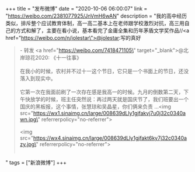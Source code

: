 +++
title = "发布微博"
date = "2020-10-06 06:00:07"
link = "https://weibo.com/2381077925/JnVmH6wAN"
description = "我的高中经历类似，排斥整个应试教育体制，高一高二基本上在老师跟学校激烈对抗，高三用自己的方式和解了，主要在看小说，基本看完了金庸全集和历年茅盾文学奖作品//<a href=\"https://weibo.com/n/jolestar\">@jolestar</a>:写的真好<br><blockquote> - 转发 <a href=\"https://weibo.com/7418471105\" target=\"_blank\">@北岸琼花2020</a>: 《十一往事》<br><br>在我小的时候，农村并不过十一这个节日，它只是一个书面上的节日，还没落入到现实中。<br><br>它第一次在我面前刷了一次存在感是我高一的时候。九月的倒数第二天，下午快放学的时候，班主任突然说：再过两天就是国庆节了，我们班要出一个国庆的黑板报，这个事情，张慧琼和吴晶星，你们俩来负责 ...<img src=\"https://wx1.sinaimg.cn/large/008639dLly1gjfakvj7u0j32c0340awn.jpg\" referrerpolicy=\"no-referrer\"><br><br><img src=\"https://wx4.sinaimg.cn/large/008639dLly1gjfakt6ky7j32c0340azy.jpg\" referrerpolicy=\"no-referrer\"><br><br></blockquote>"
tags = ["新浪微博"]
+++
